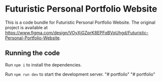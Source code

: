 
  # Futuristic Personal Portfolio Website

  This is a code bundle for Futuristic Personal Portfolio Website. The original project is available at https://www.figma.com/design/VOyXjGZprK8EPFqBVqUhgd/Futuristic-Personal-Portfolio-Website.

  ## Running the code

  Run `npm i` to install the dependencies.

  Run `npm run dev` to start the development server.
  "# portfoilo" 
"# portfolio" 

